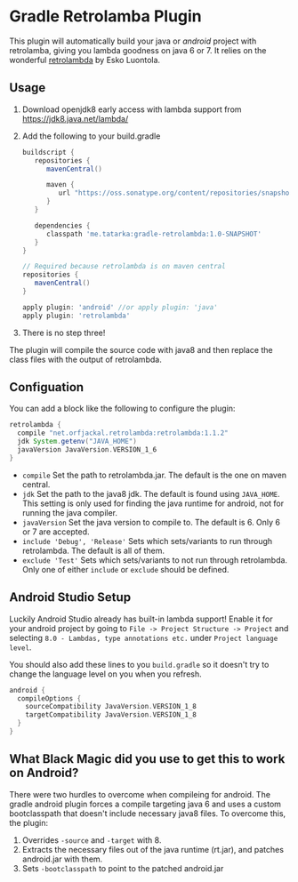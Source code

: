 Gradle Retrolamba Plugin
========================

This plugin will automatically build your java or *android* project with
retrolamba, giving you lambda goodness on java 6 or 7. It relies on the
wonderful [retrolambda](https://github.com/orfjackal/retrolambda) by Esko
Luontola.

Usage
----

1. Download openjdk8 early access with lambda support from
   https://jdk8.java.net/lambda/

2. Add the following to your build.gradle

   ```groovy
   buildscript {
      repositories {
         mavenCentral()

         maven {
            url "https://oss.sonatype.org/content/repositories/snapshots"
         }
      }

      dependencies {
         classpath 'me.tatarka:gradle-retrolambda:1.0-SNAPSHOT'
      }
   }

   // Required because retrolambda is on maven central
   repositories {
      mavenCentral()
   }

   apply plugin: 'android' //or apply plugin: 'java'
   apply plugin: 'retrolambda'
   ```
3. There is no step three!

The plugin will compile the source code with java8 and then replace the class
files with the output of retrolambda.

Configuation
------------

You can add a block like the following to configure the plugin:

```groovy
retrolambda {
  compile "net.orfjackal.retrolambda:retrolambda:1.1.2"
  jdk System.getenv("JAVA_HOME")
  javaVersion JavaVersion.VERSION_1_6
}
```

- `compile` Set the path to retrolambda.jar. The default is the one on maven
  central.
- `jdk` Set the path to the java8 jdk. The default is found using `JAVA_HOME`.
  This setting is only used for finding the java runtime for android, not for
  running the java compiler.
- `javaVersion` Set the java version to compile to. The default is 6. Only 6 or
  7 are accepted.
- `include 'Debug', 'Release'` Sets which sets/variants to run through
  retrolambda. The default is all of them.
- `exclude 'Test'` Sets which sets/variants to not run through retrolambda. Only
  one of either `include` or `exclude` should be defined.

Android Studio Setup
--------------------
Luckily Android Studio already has built-in lambda support! Enable it for your
android project by going to `File -> Project Structure -> Project` and selecting
`8.0 - Lambdas, type annotations etc.` under `Project language level`.

You should also add these lines to you `build.gradle` so it doesn't try to change
the language level on you when you refresh.

```groovy
android {
  compileOptions {
    sourceCompatibility JavaVersion.VERSION_1_8
    targetCompatibility JavaVersion.VERSION_1_8
  }
}
```

What Black Magic did you use to get this to work on Android?
------------------------------------------------------------

There were two hurdles to overcome when compileing for android. The gradle
android plugin forces a compile targeting java 6 and uses a custom
bootclasspath that doesn't include necessary java8 files. To overcome this, the
plugin:

1. Overrides `-source` and `-target` with 8.
2. Extracts the necessary files out of the java runtime (rt.jar), and patches
android.jar with them.
3. Sets `-bootclasspath` to point to the patched android.jar
